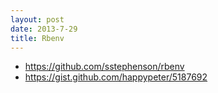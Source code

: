 ```yaml
---
layout: post
date: 2013-7-29
title: Rbenv
---
```

- <https://github.com/sstephenson/rbenv>
- <https://gist.github.com/happypeter/5187692>

